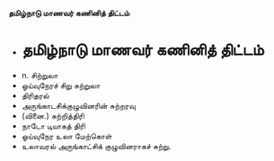 **தமிழ்நாடு மாணவர் கணினித் திட்டம்**
- # தமிழ்நாடு மாணவர் கணினித் திட்டம்
- n. சிற்றுலா
- ஓய்வுநேரச் சிறு சுற்றுலா
- திரிதரல்
- அருங்காடசிக்குழுவினரின் சுற்றரவு
- (வினை.) சுற்றித்திரி
- நாடோ டியாகத் திரி
- ஓய்வுநேர உலா மேற்கொள்
- உலாவரல் அருங்காட்சிக் குழுவினராகச் சுற்று.

